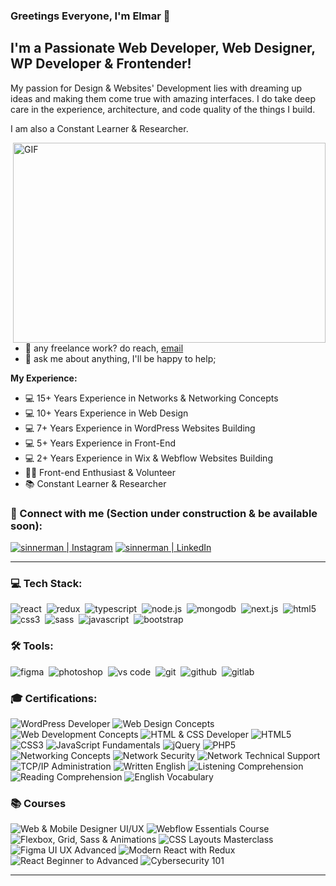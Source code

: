 ### Greetings Everyone, I'm Elmar 👋 

## I'm a Passionate Web Developer, Web Designer, WP Developer & Frontender!
My passion for Design & Websites' Development lies with dreaming up ideas and making them come true with amazing interfaces. I do take deep care in the experience, architecture, and code quality of the things I build.

I am also a Constant Learner & Researcher. 


  <img align="right" alt="GIF" src="https://github.com/abhisheknaiidu/abhisheknaiidu/blob/master/code.gif?raw=true" width="500" height="320" />
  
- 💼 any freelance work? do reach, [email](mailto:ealijev@gmail.com) 
- 💬 ask me about anything, I'll be happy to help;

**My Experience:**  

- 💻 15+ Years Experience in Networks & Networking Concepts
- 💻 10+ Years Experience in Web Design 
- 💻 7+ Years Experience in WordPress Websites Building 
- 💻 5+ Years Experience in Front-End
- 💻 2+ Years Experience in Wix & Webflow Websites Building
- 👨‍💻 Front-end Enthusiast & Volunteer
- 📚 Constant Learner & Researcher


### 🤝 Connect with me (Section under construction & be available soon):

[<img alt="sinnerman | Instagram" src="https://img.shields.io/badge/instagram-E4405F.svg?&style=for-the-badge&logo=instagram&logoColor=white" />][instagram]
[<img alt="sinnerman | LinkedIn" src="https://img.shields.io/badge/linkedin-0077B5.svg?&style=for-the-badge&logo=linkedin&logoColor=white" />][linkedin]

---

### 💻 Tech Stack:

<img alt="react" src="https://img.shields.io/badge/react-61DAFB.svg?&style=for-the-badge&logo=react&logoColor=fff" />&nbsp;
<img alt="redux" src="https://img.shields.io/badge/redux-764ABC.svg?&style=for-the-badge&logo=redux&logoColor=fff" />&nbsp;
<img alt="typescript" src="https://img.shields.io/badge/typescript-007ACC.svg?&style=for-the-badge&logo=typescript&logoColor=fff" />&nbsp;
<img alt="node.js" src="https://img.shields.io/badge/node.js-90C53F.svg?&style=for-the-badge&logo=node.js&logoColor=fff" />&nbsp;
<img alt="mongodb" src="https://img.shields.io/badge/mongodb-26A944.svg?&style=for-the-badge&logo=mongodb&logoColor=fff" />&nbsp;
<img alt="next.js" src="https://img.shields.io/badge/next.js-000.svg?&style=for-the-badge&logo=next.js&logoColor=fff" />&nbsp;
<img alt="html5" src="https://img.shields.io/badge/html-E34F26.svg?&style=for-the-badge&logo=html5&logoColor=fff" />&nbsp;
<img alt="css3" src="https://img.shields.io/badge/css-1572B6.svg?&style=for-the-badge&logo=css3&logoColor=fff" />&nbsp;
<img alt="sass" src="https://img.shields.io/badge/sass-CF649A.svg?&style=for-the-badge&logo=sass&logoColor=fff" />&nbsp;
<img alt="javascript" src="https://img.shields.io/badge/javascript-F7DF1E.svg?&style=for-the-badge&logo=javascript&logoColor=fff" />&nbsp;
<img alt="bootstrap" src="https://img.shields.io/badge/bootstrap-7610F7.svg?&style=for-the-badge&logo=bootstrap&logoColor=fff" />&nbsp;

### 🛠 Tools:

<img alt="figma" src="https://img.shields.io/badge/figma-000.svg?&style=for-the-badge&logo=figma&logoColor=fff" />&nbsp;
<img alt="photoshop" src="https://img.shields.io/badge/photoshop-31A8FF.svg?&style=for-the-badge&logo=adobe-photoshop&logoColor=fff" />&nbsp;
<img alt="vs code" src="https://img.shields.io/badge/vs code-007ACC.svg?&style=for-the-badge&logo=visual-studio-code&logoColor=fff" />&nbsp;
<img alt="git" src="https://img.shields.io/badge/git-F05033.svg?&style=for-the-badge&logo=git&logoColor=fff" />&nbsp;
<img alt="github" src="https://img.shields.io/badge/github-000.svg?&style=for-the-badge&logo=github&logoColor=fff" />&nbsp;
<img alt="gitlab" src="https://img.shields.io/badge/gitlab-380D75.svg?&style=for-the-badge&logo=gitlab&logoColor=fff" />&nbsp;


### 🎓 Certifications:
 

<p align="left">   
  <img alt="WordPress Developer" src="https://img.shields.io/badge/WordPress%20Developer-21759B.svg?&style=for-the-badge&logo=wordpress&logoColor=fff" /> 
  <img alt="Web Design Concepts" src="https://img.shields.io/badge/Web%20Design%20Concepts-FE7A16.svg?&style=for-the-badge&logo=dribbble&logoColor=fff" /> 
  <img alt="Web Development Concepts" src="https://img.shields.io/badge/Web%20Development%20Concepts-4CAF50.svg?&style=for-the-badge&logo=web&logoColor=fff" /> 
  <img alt="HTML & CSS Developer" src="https://img.shields.io/badge/HTML%20%26%20CSS%20Developer-F16529.svg?&style=for-the-badge&logo=w3c&logoColor=fff" /> 
  <img alt="HTML5" src="https://img.shields.io/badge/HTML5-E34F26.svg?&style=for-the-badge&logo=html5&logoColor=fff" /> 
  <img alt="CSS3" src="https://img.shields.io/badge/CSS3-1572B6.svg?&style=for-the-badge&logo=css3&logoColor=fff" /> 
  <img alt="JavaScript Fundamentals" src="https://img.shields.io/badge/JavaScript%20Fundamentals-F7DF1E.svg?&style=for-the-badge&logo=javascript&logoColor=000" /> 
  <img alt="jQuery" src="https://img.shields.io/badge/jQuery-0769AD.svg?&style=for-the-badge&logo=jquery&logoColor=fff" /> 
  <img alt="PHP5" src="https://img.shields.io/badge/PHP5-777BB4.svg?&style=for-the-badge&logo=php&logoColor=fff" /> 
  <img alt="Networking Concepts" src="https://img.shields.io/badge/Networking%20Concepts-0A0A0A.svg?&style=for-the-badge&logo=knowledgebase&logoColor=fff" /> 
  <img alt="Network Security" src="https://img.shields.io/badge/Network%20Security-008CBA.svg?&style=for-the-badge&logo=verizon&logoColor=fff" /> 
  <img alt="Network Technical Support" src="https://img.shields.io/badge/Network Technical%20Support-6A1B9A.svg?&style=for-the-badge&logo=support&logoColor=fff" /> 
  <img alt="TCP/IP Administration" src="https://img.shields.io/badge/TCP%2FIP%20Administration-333.svg?&style=for-the-badge&logo=linux&logoColor=fff" />   
  <img alt="Written English" src="https://img.shields.io/badge/Written%20English-4285F4.svg?&style=for-the-badge&logo=language&logoColor=fff" /> 
  <img alt="Listening Comprehension" src="https://img.shields.io/badge/English Listening%20Comprehension-5C6BC0.svg?&style=for-the-badge&logo=audioboom&logoColor=fff" /> 
  <img alt="Reading Comprehension" src="https://img.shields.io/badge/English Reading%20Comprehension-00ACC1.svg?&style=for-the-badge&logo=readme&logoColor=fff" /> 
  <img alt="English Vocabulary" src="https://img.shields.io/badge/English%20Vocabulary-9C27B0.svg?&style=for-the-badge&logo=bookstack&logoColor=fff" />   
</p> 


### 📚 Courses

<p align="left">
  <img alt="Web & Mobile Designer UI/UX" src="https://img.shields.io/badge/UI%2FUX%20Design-FE7A16.svg?&style=for-the-badge&logo=figma&logoColor=fff" />
  <img alt="Webflow Essentials Course" src="https://img.shields.io/badge/Webflow%20Essentials-4353FF.svg?&style=for-the-badge&logo=webflow&logoColor=fff" />
  <img alt="Flexbox, Grid, Sass & Animations" src="https://img.shields.io/badge/Flexbox%20%26%20Sass-CC6699.svg?&style=for-the-badge&logo=sass&logoColor=fff" />
  <img alt="CSS Layouts Masterclass" src="https://img.shields.io/badge/CSS%20Layouts%20Masterclass-2965f1.svg?&style=for-the-badge&logo=css3&logoColor=fff" />
  <img alt="Figma UI UX Advanced" src="https://img.shields.io/badge/Figma%20Advanced-000000.svg?&style=for-the-badge&logo=figma&logoColor=fff" />
  <img alt="Modern React with Redux" src="https://img.shields.io/badge/React%20with%20Redux-61DAFB.svg?&style=for-the-badge&logo=react&logoColor=000" />  
  <img alt="React Beginner to Advanced" src="https://img.shields.io/badge/React%20Beginner to Advanced-20232A.svg?&style=for-the-badge&logo=react&logoColor=61DAFB" />
  <img alt="Cybersecurity 101" src="https://img.shields.io/badge/Cybersecurity%20101-0F9D58.svg?&style=for-the-badge&logo=fortinet&logoColor=fff" />
</p>


---



[instagram]: https://instagram.com/
[linkedin]: https://linkedin.com/in/
